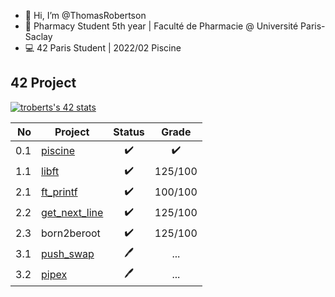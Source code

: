 - 👋 Hi, I’m @ThomasRobertson
- 💊 Pharmacy Student 5th year | Faculté de Pharmacie @ Université Paris-Saclay
- 💻 42 Paris Student | 2022/02 Piscine

## 42 Project

[![troberts's 42 stats](https://badge42.vercel.app/api/v2/cl36iqdtx001109mf66ffsb2f/stats?cursusId=21&coalitionId=48)](https://profile.intra.42.fr/users/troberts)

No | Project | Status | Grade
---: | --- | :---: | :---:
0.1 | [piscine](../../../42-piscine) | ✔️ | ✔️
1.1 | [libft](../../../42-libft) | ✔️ | 125/100
2.1 | [ft_printf](../../../42-ft_printf) | ✔️ | 100/100
2.2 | [get_next_line](../../../42-get_next_line) | ✔️ | 125/100
2.3 | born2beroot | ✔️ | 125/100
3.1 | [push_swap](../../../42-push_swap) | 🖊️ | ...
3.2 | [pipex](../../../42-pipex) | 🖊️ | ...
